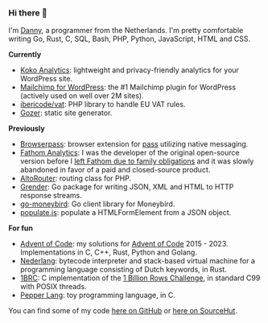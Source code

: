 ### Hi there 👋

I'm [Danny](https://www.dannyvankooten.com/), a programmer from the Netherlands. I'm pretty comfortable writing Go, Rust, C, SQL, Bash, PHP, Python, JavaScript, HTML and CSS.

**Currently**

- [Koko Analytics](https://www.kokoanalytics.com/): lightweight and privacy-friendly analytics for your WordPress site.
- [Mailchimp for WordPress](https://mc4wp.com/): the #1 Mailchimp plugin for WordPress (actively used on well over 2M sites).
- [ibericode/vat](https://github.com/ibericode/vat): PHP library to handle EU VAT rules.
- [Gozer](https://github.com/dannyvankooten/gozer): static site generator.

**Previously**

- [Browserpass](https://github.com/browserpass/browserpass-extension): browser extension for [pass](https://www.passwordstore.org/) utilizing native messaging.
- [Fathom Analytics](https://github.com/usefathom/fathom): I was the developer of the original open-source version before I [left Fathom due to family obligations](https://www.dannyvankooten.com/blog/2019/stepping-down-fathom-maintainer/) and it was slowly abandoned in favor of a paid and closed-source product.
- [AltoRouter](https://github.com/dannyvankooten/AltoRouter/): routing class for PHP.
- [Grender](https://github.com/dannyvankooten/grender): Go package for writing JSON, XML and HTML to HTTP response streams.
- [go-moneybird](https://github.com/dannyvankooten/moneybird-go): Go client library for Moneybird.
- [populate.js](https://github.com/dannyvankooten/populate.js): populate a HTMLFormElement from a JSON object.

**For fun**

- [Advent of Code](https://github.com/dannyvankooten/advent-of-code): my solutions for [Advent of Code](https://adventofcode.com/2023/about) 2015 - 2023. Implementations in C, C++, Rust, Python and Golang.
- [Nederlang](https://github.com/dannyvankooten/nederlang): bytecode interpreter and stack-based virtual machine for a programming language consisting of Dutch keywords, in Rust.
- [1BRC](https://github.com/dannyvankooten/1brc): C implementation of the [1 Billion Rows Challenge](https://www.morling.dev/blog/one-billion-row-challenge/), in standard C99 with POSIX threads.
- [Pepper Lang](https://github.com/dannyvankooten/pepper-lang): toy programming language, in C.
  
You can find some of my code [here on GitHub](https://github.com/dannyvankooten?tab=repositories&q=&type=&language=&sort=stargazers) or [here on SourceHut](https://git.sr.ht/~dvko).
